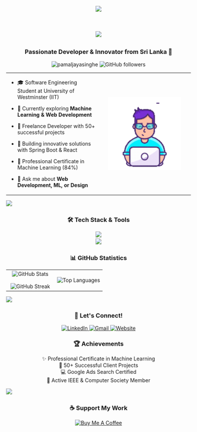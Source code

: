 <!--
-- Author: Pamal Jayasinghe
-- URL: https://github.com/pamaljayasinghe
-->

<p align="center"><img src="https://github.com/7oSkaaa/7oSkaaa/blob/main/Images/about_me.gif?raw=true" width="100px"></p>

<h1 align="center">
    <img src="https://readme-typing-svg.herokuapp.com/?font=Righteous&size=32&center=true&vCenter=true&width=500&height=65&duration=4000&pause=1000&lines=Welcome+to+my+Profile!+👋;I'm+Pamal+Jayasinghe!;Full-stack+Developer+%26+ML+Enthusiast!;" />
</h1>

<h3 align="center">Passionate Developer & Innovator from Sri Lanka 🚀</h3>

<p align="center">
    <img src="https://komarev.com/ghpvc/?username=pamaljayasinghe&label=Profile%20views&color=0e75b6&style=flat" alt="pamaljayasinghe" />
    <img alt="GitHub followers" src="https://img.shields.io/github/followers/pamaljayasinghe?style=social"/>
</p>

<table align="center">
<tr border="none">
<td width="50%" align="left">

- 🎓 Software Engineering Student at University of Westminster (IIT)

- 🌱 Currently exploring **Machine Learning & Web Development**

- 💼 Freelance Developer with 50+ successful projects

- 🚀 Building innovative solutions with Spring Boot & React

- 🌟 Professional Certificate in Machine Learning (84%)

- 💬 Ask me about **Web Development, ML, or Design**

</td>
<td width="50%" align="center">
  <img align="center" alt="Coding" width="200" src="https://github.com/pamaljayasinghe/pamaljayasinghe/blob/afd60f9e98291000105630f6520134b8960ae9e9/Animation%20-%201740730162382.gif">
</td>
</tr>
</table>

<img src="https://user-images.githubusercontent.com/73097560/115834477-dbab4500-a447-11eb-908a-139a6edaec5c.gif">

<h3 align="center">🛠️ Tech Stack & Tools</h3>
<p align="center">
    <img src="https://skillicons.dev/icons?i=java,python,react,nodejs,spring,mongodb,flutter,figma" />
    <br/>
    <img src="https://skillicons.dev/icons?i=html,css,js,git,mysql,php,wordpress,nextjs" />
</p>

<h3 align="center">📊 GitHub Statistics</h3>
<p align="center">
<table align="center">
<tr border="none">
<td width="50%" align="center">
  <img src="https://github-readme-stats.vercel.app/api?username=pamaljayasinghe&show_icons=true&theme=tokyonight" alt="GitHub Stats" />
  <br></br>
  <img src="https://github-readme-streak-stats.herokuapp.com/?user=pamaljayasinghe&theme=tokyonight" alt="GitHub Streak" />
</td>
<td width="50%" align="center">
  <img src="https://github-readme-stats.vercel.app/api/top-langs/?username=pamaljayasinghe&layout=compact&theme=tokyonight" alt="Top Languages" />
</td>
</tr>
</table>

<img src="https://user-images.githubusercontent.com/73097560/115834477-dbab4500-a447-11eb-908a-139a6edaec5c.gif">

<h3 align="center">🤝 Let's Connect!</h3>
<p align="center">
    <a href="https://www.linkedin.com/in/pamaljayasinghe" target="_blank">
        <img src="https://img.shields.io/badge/LinkedIn-0077B5?style=for-the-badge&logo=linkedin&logoColor=white" alt="LinkedIn"/>
    </a>
    <a href="mailto:pamaljayasinghe340@gmail.com" target="_blank">
        <img src="https://img.shields.io/badge/Gmail-D14836?style=for-the-badge&logo=gmail&logoColor=white" alt="Gmail"/>
    </a>
    <a href="https://www.pamal.me" target="_blank">
        <img src="https://img.shields.io/badge/Website-4285F4?style=for-the-badge&logo=google-chrome&logoColor=white" alt="Website"/>
    </a>
</p>

<h3 align="center">🏆 Achievements</h3>
<p align="center">
    ✨ Professional Certificate in Machine Learning<br>
    🌟 50+ Successful Client Projects<br>
    💻 Google Ads Search Certified<br>
    🚀 Active IEEE & Computer Society Member
</p>

<img src="https://user-images.githubusercontent.com/73097560/115834477-dbab4500-a447-11eb-908a-139a6edaec5c.gif">

<h3 align="center">☕ Support My Work</h3>
<p align="center">
    <a href="https://www.buymeacoffee.com/pamaljayasinghe" target="_blank">
        <img src="https://cdn.buymeacoffee.com/buttons/v2/default-yellow.png" height="50" width="210" alt="Buy Me A Coffee"/>
    </a>
</p>

<!--
-- Created with 💻 by Pamal Jayasinghe
-- Last Updated: February 2025
-->
